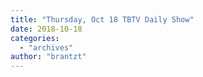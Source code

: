 ```yaml
---
title: "Thursday, Oct 18 TBTV Daily Show"
date: 2018-10-18
categories: 
  - "archives"
author: "brantzt"
---
```



